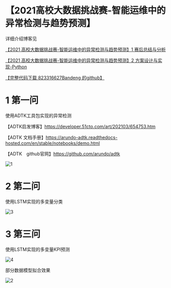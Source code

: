 # 【2021高校大数据挑战赛-智能运维中的异常检测与趋势预测】

详细介绍博客见

[【2021 高校大数据挑战赛-智能运维中的异常检测与趋势预测】1 赛后总结与分析](https://zhuanlan.zhihu.com/p/429514263)

[【2021 高校大数据挑战赛-智能运维中的异常检测与趋势预测】2 方案设计与实现-Python](https://zhuanlan.zhihu.com/write)

[【完整代码下载 823316627Bandeng 的github】](https://link.zhihu.com/?target=https%3A//github.com/823316627bandeng/2021-University-BigData-Challenge)



# 1 第一问

使用ADTK工具包实现的异常检测

【ADTK启发博客】https://developer.51cto.com/art/202103/654753.htm

【ADTK 文档手册】https://arundo-adtk.readthedocs-hosted.com/en/stable/notebooks/demo.html

【ADTK　github官网】https://github.com/arundo/adtk

![1](https://pic2.zhimg.com/80/v2-1898dc94f42c88c48d03ab8938ac8b39_720w.jpg)



# 2 第二问

使用LSTM实现的多变量分类

![3](https://pic3.zhimg.com/80/v2-c4dcfdb359bede4f2f414daa93ef518a_720w.jpg)  

# 3 第三问

使用LSTM实现的多变量KPI预测

![4](https://pic4.zhimg.com/80/v2-d7aef486b7944bd591f5bbc9d4595323_720w.jpg)  

部分数据模型拟合效果

![2](https://pic1.zhimg.com/80/v2-193bf313aed9bf2188a2c75d4ec99cbc_720w.jpg)
